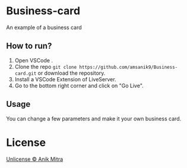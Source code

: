 # Business-card
An example of a business card

## How to run?
1. Open VSCode .
2. Clone the repo ```git clone https://github.com/amsanik9/Business-card.git``` or download the repository.
3. Install a VSCode Extension of LiveServer.
4. Go to the bottom right corner and click on "Go Live".

## Usage
You can change a few parameters and make it your own business card.

# License
[Unlicense © Anik Mitra](https://github.com/amsanik9/Business-card/blob/main/License)
